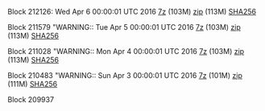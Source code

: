 Block 212126: Wed Apr  6 00:00:01 UTC 2016 [7z]() (103M) [zip]() (113M) [SHA256]()

Block 211579
"WARNING:: Tue Apr  5 00:00:01 UTC 2016 [7z](https://transfer.sh/11ihK2/bootstrap.dat.20160405.7z) (103M) [zip](https://transfer.sh/95hXE/bootstrap.dat.20160405.zip) (113M) [SHA256](https://transfer.sh/oTVNb/sha256.txt)

Block 211028
"WARNING:: Mon Apr  4 00:00:01 UTC 2016 [7z](https://transfer.sh/12JMyI/bootstrap.dat.20160404.7z) (103M) [zip](https://transfer.sh/QVBkX/bootstrap.dat.20160404.zip) (113M) [SHA256](https://transfer.sh/zruUa/sha256.txt)

Block 210483
"WARNING:: Sun Apr  3 00:00:01 UTC 2016 [7z](https://transfer.sh/p67Vo/bootstrap.dat.20160403.7z) (101M) [zip](https://transfer.sh/ywPvy/bootstrap.dat.20160403.zip) (111M) [SHA256](https://transfer.sh/UIlU3/sha256.txt)

Block 209937
